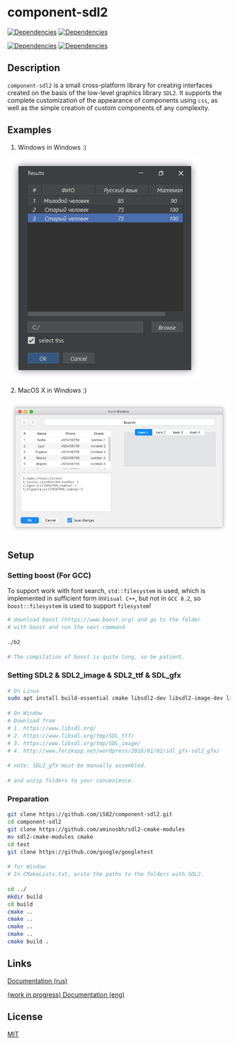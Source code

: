 # component-sdl2


[![Dependencies](https://img.shields.io/badge/dependencies-SDL2%20%7C%20SDL2__ttf%20%7C%20SDL2__image%20%7C%20SDL2__gfx-brightgreen.svg)](https://www.libsdl.org/)
[![Dependencies](https://img.shields.io/badge/dependency_if_not_MSVC-boost-brightgreen.svg)](https://www.boost.org/)

[![Dependencies](https://img.shields.io/badge/docs%20(rus)-passed-brightgreen.svg)](https://i58215.gitbook.io/component-sdl2/)  [![Dependencies](https://img.shields.io/badge/docs%20(eng)-in%20progress-inactive.svg)](#)  


## Description

`component-sdl2` is a small cross-platform library for creating interfaces created on the basis of the low-level graphics library `SDL2`. It supports the complete customization of the appearance of components using `css`, as well as the simple creation of custom components of any complexity.

## Examples

1. Windows in Windows :)

![example](docs/1.png) 

2. MacOS X in Windows :)

![mac os on window :)](docs/2.png)


## Setup

### Setting boost (For GCC)

To support work with font search, `std::filesystem` is used, which is implemented in sufficient form in` Visual C++ `, but not in `GCC 8.2`, so `boost::filesystem` is used to support `filesystem`!

```bash
# download boost (https://www.boost.org) and go to the folder 
# with boost and run the next command

./b2

# The compilation of boost is quite long, so be patient.
```

### Setting SDL2 & SDL2_image & SDL2_ttf & SDL_gfx

```bash
# On Linux
sudo apt install build-essential cmake libsdl2-dev libsdl2-image-dev libsdl2-ttf-dev libsdl2-gfx-dev

# On Window
# Download from 
# 1. https://www.libsdl.org/
# 2. https://www.libsdl.org/tmp/SDL_ttf/
# 3. https://www.libsdl.org/tmp/SDL_image/
# 4. http://www.ferzkopp.net/wordpress/2016/01/02/sdl_gfx-sdl2_gfx/

# note: SDL2_gfx must be manually assembled.

# and unzip folders to your convenience.
```

### Preparation

```bash
git clone https://github.com/i582/component-sdl2.git
cd component-sdl2
git clone https://github.com/aminosbh/sdl2-cmake-modules
mv sdl2-cmake-modules cmake
cd test
git clone https://github.com/google/googletest

# for Window
# In CMakeLists.txt, write the paths to the folders with SDL2.

cd ../
mkdir build
cd build
cmake ..
cmake ..
cmake ..
cmake ..
cmake build .
```



## Links 
[Documentation (rus)](https://i58215.gitbook.io/component-sdl2/)

[(work in progress) Documentation (eng)](#)
## License

[MIT](https://github.com/i582/component-sdl2/blob/master/LICENSE)
